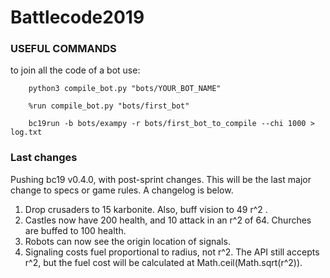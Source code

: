 # Battlecode2019

### USEFUL COMMANDS
to join all the code of a bot use:


        python3 compile_bot.py "bots/YOUR_BOT_NAME"
        
        %run compile_bot.py "bots/first_bot"
        
        bc19run -b bots/exampy -r bots/first_bot_to_compile --chi 1000 > log.txt

        
### Last changes

Pushing bc19 v0.4.0, with post-sprint changes.  This will be the last major change to specs or game rules.  A changelog is below.
1. Drop crusaders to 15 karbonite. Also, buff vision to 49 r^2 .
2. Castles now have 200 health, and 10 attack in an r^2 of 64. Churches are buffed to 100 health.
3. Robots can now see the origin location of signals.
4. Signaling costs fuel proportional to radius, not r^2.  The API still accepts r^2, but the fuel cost will be calculated at Math.ceil(Math.sqrt(r^2)).


